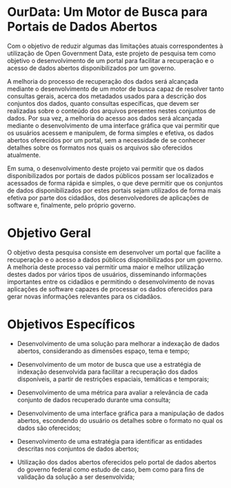# OurData: Um Motor de Busca para Portais de Dados Abertos
Com o objetivo de reduzir algumas das limitações atuais correspondentes à utilização de Open Government Data, este projeto de pesquisa tem como objetivo o desenvolvimento de um portal para facilitar a recuperação e o acesso de dados abertos disponibilizados por um governo. 

A melhoria do processo de recuperação dos dados será alcançada mediante o desenvolvimento de um motor de busca capaz de resolver tanto consultas gerais, acerca dos metadados usados para a descrição dos conjuntos dos dados, quanto consultas específicas, que devem ser realizadas sobre o conteúdo dos arquivos presentes nestes conjuntos de dados. Por sua vez, a melhoria do acesso aos dados será alcançada mediante o desenvolvimento de uma interface gráfica que vai permitir que os usuários acessem e manipulem, de forma simples e efetiva, os dados abertos oferecidos por um portal, sem a necessidade de se conhecer detalhes sobre os formatos nos quais os arquivos são oferecidos atualmente. 

Em suma, o desenvolvimento deste projeto vai permitir que os dados disponibilizados por portais de dados públicos possam ser localizados e acessados de forma rápida e simples, o que deve permitir que os conjuntos de dados disponibilizados por estes portais sejam utilizados de forma mais efetiva por parte dos cidadãos, dos desenvolvedores de aplicações de software e, finalmente, pelo próprio governo.

# Objetivo Geral
O objetivo desta pesquisa consiste em desenvolver um portal que facilite a recuperação e o acesso a dados públicos disponibilizados por um governo. A melhoria deste processo vai permitir uma maior e melhor utilização destes dados por vários tipos de usuários, disseminando informações importantes entre os cidadãos e permitindo o desenvolvimento de novas aplicações de software capazes de processar os dados oferecidos para gerar novas informações relevantes para os cidadãos.

# Objetivos Específicos
- Desenvolvimento de uma solução para melhorar a indexação de dados abertos, considerando as dimensões espaço, tema e tempo;

- Desenvolvimento de um motor de busca que use a estratégia de indexação desenvolvida para facilitar a recuperação dos dados disponíveis, a partir de restrições espaciais, temáticas e temporais;

- Desenvolvimento de uma métrica para avaliar a relevância de cada conjunto de dados recuperado durante uma consulta;

- Desenvolvimento de uma interface gráfica para a manipulação de dados abertos, escondendo do usuário os detalhes sobre o formato no qual os dados são oferecidos;

- Desenvolvimento de uma estratégia para identificar as entidades descritas nos conjuntos de dados abertos;

- Utilização dos dados abertos oferecidos pelo portal de dados abertos do governo federal como estudo de caso, bem como para fins de validação da solução a ser desenvolvida;
